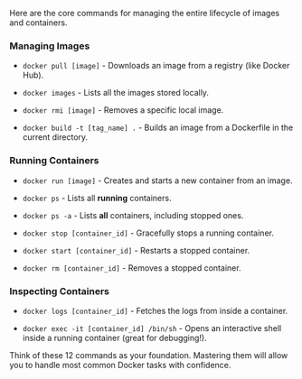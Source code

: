 
Here are the core commands for managing the entire lifecycle of images and containers.

### **Managing Images**

- `docker pull [image]` - Downloads an image from a registry (like Docker Hub).
    
- `docker images` - Lists all the images stored locally.
    
- `docker rmi [image]` - Removes a specific local image.
    
- `docker build -t [tag_name] .` - Builds an image from a Dockerfile in the current directory.
    

### **Running Containers**

- `docker run [image]` - Creates and starts a new container from an image.
    
- `docker ps` - Lists all **running** containers.
    
- `docker ps -a` - Lists **all** containers, including stopped ones.
    
- `docker stop [container_id]` - Gracefully stops a running container.
    
- `docker start [container_id]` - Restarts a stopped container.
    
- `docker rm [container_id]` - Removes a stopped container.
    

### **Inspecting Containers**

- `docker logs [container_id]` - Fetches the logs from inside a container.
    
- `docker exec -it [container_id] /bin/sh` - Opens an interactive shell inside a running container (great for debugging!).
    

Think of these 12 commands as your foundation. Mastering them will allow you to handle most common Docker tasks with confidence.

